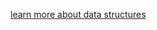 [learn more about data structures](https://github.com/noahehall/theBookOfNoah/blob/master/_datastructures.md)
